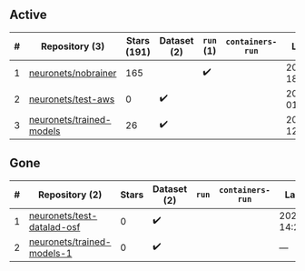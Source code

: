 ## Active
| # | Repository (3) | Stars (191) | Dataset (2) | `run` (1) | `containers-run` | Last Modified |
| --- | --- | --- | --- | --- | --- | --- |
| 1 | [neuronets/nobrainer](https://github.com/neuronets/nobrainer) | 165 |  | :heavy_check_mark: |  | 2025-08-11 18:56:26+00:00 |
| 2 | [neuronets/test-aws](https://github.com/neuronets/test-aws) | 0 | :heavy_check_mark: |  |  | 2024-02-27 01:55:02+00:00 |
| 3 | [neuronets/trained-models](https://github.com/neuronets/trained-models) | 26 | :heavy_check_mark: |  |  | 2024-01-31 12:22:31+00:00 |

## Gone
| # | Repository (2) | Stars | Dataset (2) | `run` | `containers-run` | Last Modified |
| --- | --- | --- | --- | --- | --- | --- |
| 1 | [neuronets/test-datalad-osf](https://github.com/neuronets/test-datalad-osf) | 0 | :heavy_check_mark: |  |  | 2023-11-05 14:27:10+00:00 |
| 2 | [neuronets/trained-models-1](https://github.com/neuronets/trained-models-1) | 0 | :heavy_check_mark: |  |  | — |
